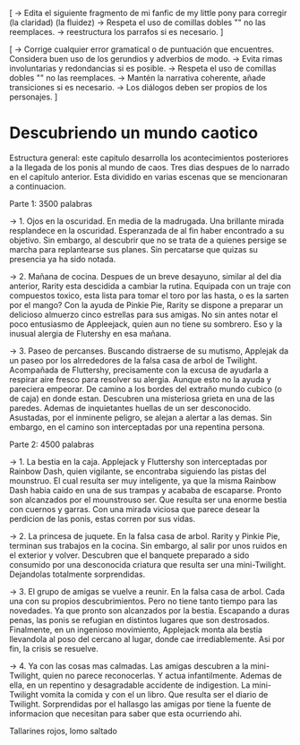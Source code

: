 [
    -> Edita el siguiente fragmento de mi fanfic de my little pony para corregir (la claridad) (la fluidez)
    -> Respeta el uso de comillas dobles "" no las reemplaces.
    -> reestructura los parrafos si es necesario.
]

[
    -> Corrige cualquier error gramatical o de puntuación que encuentres. Considera buen uso de los gerundios y adverbios de modo. 
    -> Evita rimas involuntarias y redondancias si es posible.
    -> Respeta el uso de comillas dobles "" no las reemplaces.
    -> Mantén la narrativa coherente, añade transiciones si es necesario.
    -> Los diálogos deben ser propios de los personajes.
]

# Descubriendo un mundo caotico

Estructura general: este capitulo desarrolla los acontecimientos posteriores a la llegada de los ponis al mundo de caos. Tres dias despues de lo narrado en el capitulo anterior. Esta dividido en varias escenas que se mencionaran a continuacion.

Parte 1: 3500 palabras

-> 1.  Ojos en la oscuridad. En media de la madrugada. Una brillante mirada resplandece en la oscuridad. Esperanzada de al fin haber encontrado a su objetivo. Sin embargo, al descubrir que no se trata de a quienes persige se marcha para replantearse sus planes. Sin percatarse que quizas su presencia ya ha sido notada.

-> 2.  Mañana de cocina. Despues de un breve desayuno, similar al del dia anterior, Rarity esta descidida a cambiar la rutina. Equipada con un traje con compuestos toxico, esta lista para tomar el toro por las hasta, o es la sarten por el mango? Con la ayuda de Pinkie Pie, Rarity se dispone a preparar un delicioso almuerzo cinco estrellas para sus amigas. No sin antes notar el poco entusiasmo de Appleejack, quien aun no tiene su sombrero. Eso y la inusual alergia de Flutershy en esa mañana.

-> 3.  Paseo de percanses. Buscando distraerse de su mutismo, Applejak da un paseo por los alrrededores de la falsa casa de arbol de Twilight. Acompañada de Fluttershy, precisamente con la excusa de ayudarla a respirar aire fresco para resolver su alergia. Aunque esto no la ayuda y pareciera empeorar. De camino a los bordes del extraño mundo cubico (o de caja) en donde estan. Descubren una misteriosa grieta en una de las paredes. Ademas de inquietantes huellas de un ser desconocido. Asustadas, por el inminente peligro, se alejan a alertar a las demas. Sin embargo, en el camino son interceptadas por una repentina persona.

Parte 2: 4500 palabras

-> 1.  La bestia en la caja. Applejack y Fluttershy son interceptadas por Rainbow Dash, quien vigilante, se encontraba siguiendo las pistas del mounstruo. El cual resulta ser muy inteligente, ya que la misma Rainbow Dash habia caido en una de sus trampas y acababa de escaparse. Pronto son alcanzados por el mounstrouso ser. Que resulta ser una enorme bestia con cuernos y garras. Con una mirada viciosa que parece desear la perdicion de las ponis, estas corren por sus vidas.

-> 2.  La princesa de juquete. En la falsa casa de arbol. Rarity y Pinkie Pie, terminan sus trabajos en la cocina. Sin embargo, al salir por unos ruidos en el exterior y volver. Descubren que el banquete preparado a sido consumido por una desconocida criatura que resulta ser una mini-Twilight. Dejandolas totalmente sorprendidas.

-> 3.  El grupo de amigas se vuelve a reunir. En la falsa casa de arbol. Cada una con su propios descubrimientos. Pero no tiene tanto tiempo para las novedades. Ya que pronto son alcanzados por la bestia. Escapando a duras penas, las ponis se refugian en distintos lugares que son destrosados. Finalmente, en un ingenioso movimiento, Applejack monta ala bestia llevandola al poso del cercano al lugar, donde cae irrediablemente. Asi por fin, la crisis se resuelve.

-> 4.  Ya con las cosas mas calmadas. Las amigas descubren a la mini-Twilight, quien no parece reconocerlas. Y actua infantilmente. Ademas de ella, en un repentino y desagradable accidente de indigestion. La mini-Twilight vomita la comida y con el un libro. Que resulta ser el diario de Twilight. Sorprendidas por el hallasgo las amigas por tiene la fuente de informacion que necesitan para saber que esta ocurriendo ahi.

Tallarines rojos, lomo saltado